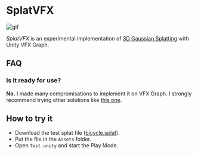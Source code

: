 # SplatVFX

![gif](https://github.com/keijiro/SplatVFX/assets/343936/19fa65e7-7db5-4151-84d1-70966a27d2d1)

*SplatVFX* is an experimental implementation of [3D Gaussian Splatting] with
Unity VFX Graph.

[3D Gaussian Splatting]: https://repo-sam.inria.fr/fungraph/3d-gaussian-splatting/

## FAQ

### Is it ready for use?

**No.** I made many compromisations to implement it on VFX Graph. I strongly
recommend trying other solutions like [this one].

[this one]: https://github.com/aras-p/UnityGaussianSplatting

## How to try it

- Download the test splat file ([bicycle.splat]).
- Put the file in the `Assets` folder.
- Open `Test.unity` and start the Play Mode.

[bicycle.splat]: https://huggingface.co/cakewalk/splat-data/resolve/main/bicycle.splat

